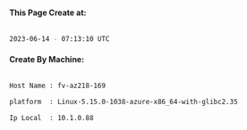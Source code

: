 
   
#### This Page Create at:

```bash

2023-06-14 - 07:13:10 UTC

```

#### Create By Machine:

```bash

Host Name : fv-az218-169

platform  : Linux-5.15.0-1038-azure-x86_64-with-glibc2.35

Ip Local  : 10.1.0.88

```

